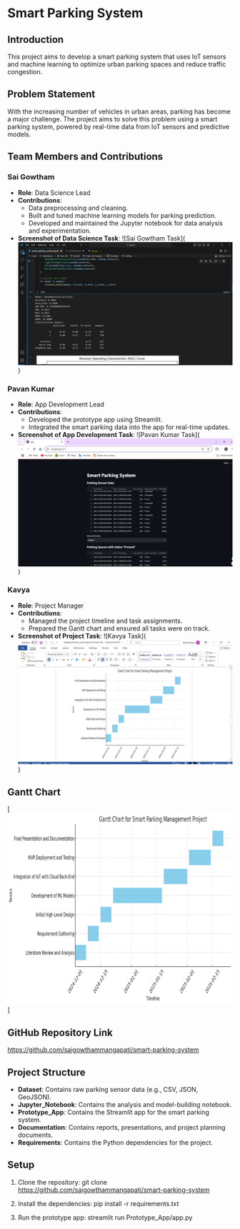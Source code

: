 # Smart Parking System

## Introduction
This project aims to develop a smart parking system that uses IoT sensors and machine learning to optimize urban parking spaces and reduce traffic congestion.

## Problem Statement
With the increasing number of vehicles in urban areas, parking has become a major challenge. The project aims to solve this problem using a smart parking system, powered by real-time data from IoT sensors and predictive models.

## Team Members and Contributions

### Sai Gowtham
- **Role**: Data Science Lead
- **Contributions**:
  - Data preprocessing and cleaning.
  - Built and tuned machine learning models for parking prediction.
  - Developed and maintained the Jupyter notebook for data analysis and experimentation.
- **Screenshot of Data Science Task**:
  ![Sai Gowtham Task](![alt text](<Data Science.png>))

### Pavan Kumar
- **Role**: App Development Lead
- **Contributions**:
  - Developed the prototype app using Streamlit.
  - Integrated the smart parking data into the app for real-time updates.
- **Screenshot of App Development Task**:
  ![Pavan Kumar Task](![alt text](<App Development.png>))

### Kavya
- **Role**: Project Manager
- **Contributions**:
  - Managed the project timeline and task assignments.
  - Prepared the Gantt chart and ensured all tasks were on track.
- **Screenshot of Project Task**:
  ![Kavya Task](![alt text](<Project Manager.png>))

## Gantt Chart
[![alt text](<gantt cahrt.png>)]


## GitHub Repository Link
https://github.com/saigowthammangapati/smart-parking-system

## Project Structure
- **Dataset**: Contains raw parking sensor data (e.g., CSV, JSON, GeoJSON).
- **Jupyter_Notebook**: Contains the analysis and model-building notebook.
- **Prototype_App**: Contains the Streamlit app for the smart parking system.
- **Documentation**: Contains reports, presentations, and project planning documents.
- **Requirements**: Contains the Python dependencies for the project.

## Setup
1. Clone the repository:
git clone https://github.com/saigowthammangapati/smart-parking-system

2. Install the dependencies:
pip install -r requirements.txt

3. Run the prototype app:
streamlit run Prototype_App/app.py